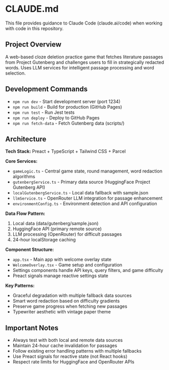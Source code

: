 # CLAUDE.md

This file provides guidance to Claude Code (claude.ai/code) when working with code in this repository.

## Project Overview

A web-based cloze deletion practice game that fetches literature passages from Project Gutenberg and challenges users to fill in strategically redacted words. Uses LLM services for intelligent passage processing and word selection.

## Development Commands

- `npm run dev` - Start development server (port 1234)
- `npm run build` - Build for production (GitHub Pages)
- `npm run test` - Run Jest tests
- `npm run deploy` - Deploy to GitHub Pages
- `npm run fetch-data` - Fetch Gutenberg data (scripts/)

## Architecture

**Tech Stack:** Preact + TypeScript + Tailwind CSS + Parcel

**Core Services:**
- `gameLogic.ts` - Central game state, round management, word redaction algorithms
- `gutenbergService.ts` - Primary data source (HuggingFace Project Gutenberg API)
- `localGutenbergService.ts` - Local data fallback with sample.json
- `llmService.ts` - OpenRouter LLM integration for passage enhancement
- `environmentConfig.ts` - Environment detection and API configuration

**Data Flow Pattern:**
1. Local data (data/gutenberg/sample.json)
2. HuggingFace API (primary remote source)  
3. LLM processing (OpenRouter) for difficult passages
4. 24-hour localStorage caching

**Component Structure:**
- `app.tsx` - Main app with welcome overlay state
- `WelcomeOverlay.tsx` - Game setup and configuration
- Settings components handle API keys, query filters, and game difficulty
- Preact signals manage reactive settings state

**Key Patterns:**
- Graceful degradation with multiple fallback data sources
- Smart word redaction based on difficulty gradients
- Preserve game progress when fetching new passages
- Typewriter aesthetic with vintage paper theme

## Important Notes

- Always test with both local and remote data sources
- Maintain 24-hour cache invalidation for passages
- Follow existing error handling patterns with multiple fallbacks
- Use Preact signals for reactive state (not React hooks)
- Respect rate limits for HuggingFace and OpenRouter APIs